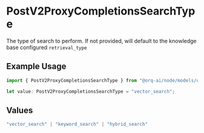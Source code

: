 # PostV2ProxyCompletionsSearchType

The type of search to perform. If not provided, will default to the knowledge base configured `retrieval_type`

## Example Usage

```typescript
import { PostV2ProxyCompletionsSearchType } from "@orq-ai/node/models/operations";

let value: PostV2ProxyCompletionsSearchType = "vector_search";
```

## Values

```typescript
"vector_search" | "keyword_search" | "hybrid_search"
```